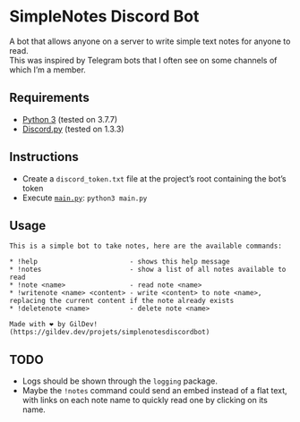 SimpleNotes Discord Bot
=======================

A bot that allows anyone on a server to write simple text notes for anyone to read.  
This was inspired by Telegram bots that I often see on some channels of which I’m a member.


## Requirements

* [Python 3](https://www.python.org) (tested on 3.7.7)
* [Discord.py](https://github.com/Rapptz/discord.py) (tested on 1.3.3)


## Instructions

* Create a `discord_token.txt` file at the project’s root containing the bot’s token
* Execute [`main.py`](main.py): `python3 main.py`


## Usage

```
This is a simple bot to take notes, here are the available commands:

* !help                       - shows this help message
* !notes                      - show a list of all notes available to read
* !note <name>                - read note <name>
* !writenote <name> <content> - write <content> to note <name>, replacing the current content if the note already exists
* !deletenote <name>          - delete note <name>

Made with ❤️ by GilDev! (https://gildev.dev/projets/simplenotesdiscordbot)
```


## TODO

* Logs should be shown through the `logging` package.
* Maybe the `!notes` command could send an embed instead of a flat text, with links on each note name to quickly read one by clicking on its name.